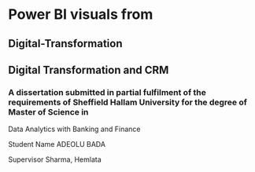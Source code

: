 # Power BI visuals from
## Digital-Transformation
## Digital Transformation and CRM
### A dissertation submitted in partial fulfilment of the requirements of Sheffield Hallam University for the degree of Master of Science in
Data Analytics with Banking and Finance

Student Name	ADEOLU BADA

Supervisor	Sharma, Hemlata
